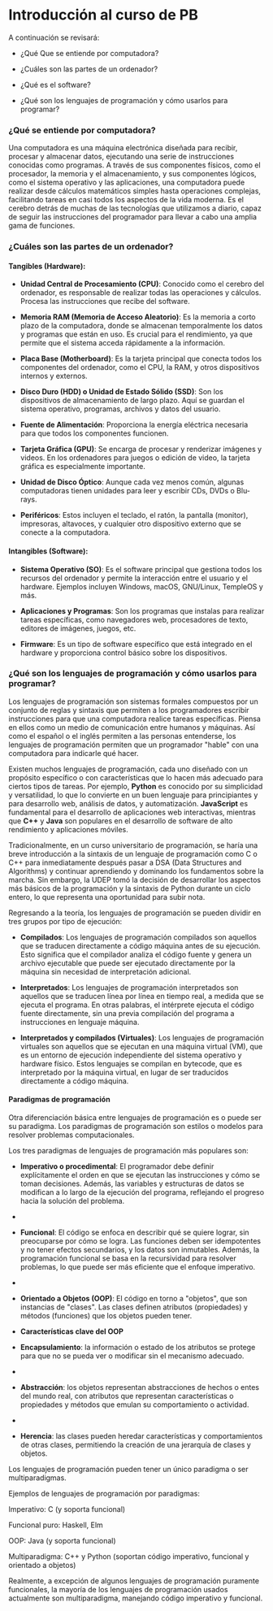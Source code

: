 # Introducción al curso de PB

A continuación se revisará:

- ¿Qué Que se entiende por computadora?

-   ¿Cuáles son las partes de un ordenador?

-   ¿Qué es el software?

-   ¿Qué son los lenguajes de programación y cómo usarlos para programar?

### ¿Qué se entiende por computadora?

Una computadora es una máquina electrónica diseñada para recibir, procesar y almacenar datos, ejecutando una serie de instrucciones conocidas como programas. A través de sus componentes físicos, como el procesador, la memoria y el almacenamiento, y sus componentes lógicos, como el sistema operativo y las aplicaciones, una computadora puede realizar desde cálculos matemáticos simples hasta operaciones complejas, facilitando tareas en casi todos los aspectos de la vida moderna. Es el cerebro detrás de muchas de las tecnologías que utilizamos a diario, capaz de seguir las instrucciones del programador para llevar a cabo una amplia gama de funciones.

### ¿Cuáles son las partes de un ordenador?

#### Tangibles **(Hardware)**:

-   **Unidad Central de Procesamiento (CPU)**: Conocido como el cerebro del ordenador, es responsable de realizar todas las operaciones y cálculos. Procesa las instrucciones que recibe del software.
    
-   **Memoria RAM (Memoria de Acceso Aleatorio)**: Es la memoria a corto plazo de la computadora, donde se almacenan temporalmente los datos y programas que están en uso. Es crucial para el rendimiento, ya que permite que el sistema acceda rápidamente a la información.
    
-   **Placa Base (Motherboard)**: Es la tarjeta principal que conecta todos los componentes del ordenador, como el CPU, la RAM, y otros dispositivos internos y externos.
    
-   **Disco Duro (HDD) o Unidad de Estado Sólido (SSD)**: Son los dispositivos de almacenamiento de largo plazo. Aquí se guardan el sistema operativo, programas, archivos y datos del usuario.
    
-   **Fuente de Alimentación**: Proporciona la energía eléctrica necesaria para que todos los componentes funcionen.
    
-   **Tarjeta Gráfica (GPU)**: Se encarga de procesar y renderizar imágenes y videos. En los ordenadores para juegos o edición de video, la tarjeta gráfica es especialmente importante.
    
-   **Unidad de Disco Óptico**: Aunque cada vez menos común, algunas computadoras tienen unidades para leer y escribir CDs, DVDs o Blu-rays.

-   **Periféricos**: Estos incluyen el teclado, el ratón, la pantalla (monitor), impresoras, altavoces, y cualquier otro dispositivo externo que se conecte a la computadora.

#### Intangibles **(Software)**:

-   **Sistema Operativo (SO)**: Es el software principal que gestiona todos los recursos del ordenador y permite la interacción entre el usuario y el hardware. Ejemplos incluyen Windows, macOS, GNU/Linux, TempleOS y más.
    
-   **Aplicaciones y Programas**: Son los programas que instalas para realizar tareas específicas, como navegadores web, procesadores de texto, editores de imágenes, juegos, etc.
    
-   **Firmware**: Es un tipo de software específico que está integrado en el hardware y proporciona control básico sobre los dispositivos.

### ¿Qué son los lenguajes de programación y cómo usarlos para programar?

Los lenguajes de programación son sistemas formales compuestos por un conjunto de reglas y sintaxis que permiten a los programadores escribir instrucciones para que una computadora realice tareas específicas. Piensa en ellos como un medio de comunicación entre humanos y máquinas. Así como el español o el inglés permiten a las personas entenderse, los lenguajes de programación permiten que un programador "hable" con una computadora para indicarle qué hacer.

Existen muchos lenguajes de programación, cada uno diseñado con un propósito específico o con características que lo hacen más adecuado para ciertos tipos de tareas. Por ejemplo, **Python** es conocido por su simplicidad y versatilidad, lo que lo convierte en un buen lenguaje para principiantes y para desarrollo web, análisis de datos, y automatización. **JavaScript** es fundamental para el desarrollo de aplicaciones web interactivas, mientras que **C++** y **Java** son populares en el desarrollo de software de alto rendimiento y aplicaciones móviles.

Tradicionalmente, en un curso universitario de programación, se haría una breve introducción a la sintaxis de un lenguaje de programación como C o C++ para inmediatamente después pasar a DSA (Data Structures and Algorithms) y continuar aprendiendo y dominando los fundamentos sobre la marcha. Sin embargo, la UDEP tomó la decisión de desarrollar los aspectos más básicos de la programación y la sintaxis de Python durante un ciclo entero, lo que representa una oportunidad para subir nota.

Regresando a la teoría, los lenguajes de programación se pueden dividir en tres grupos por tipo de ejecución:

- **Compilados**: Los lenguajes de programación compilados son aquellos que se traducen directamente a código máquina antes de su ejecución. Esto significa que el compilador analiza el código fuente y genera un archivo ejecutable que puede ser ejecutado directamente por la máquina sin necesidad de interpretación adicional.

- **Interpretados**: Los lenguajes de programación interpretados son aquellos que se traducen línea por línea en tiempo real, a medida que se ejecuta el programa. En otras palabras, el intérprete ejecuta el código fuente directamente, sin una previa compilación del programa a instrucciones en lenguaje máquina.

- **Interpretados y compilados (Virtuales)**: Los lenguajes de programación virtuales son aquellos que se ejecutan en una máquina virtual (VM), que es un entorno de ejecución independiente del sistema operativo y hardware físico. Estos lenguajes se compilan en bytecode, que es interpretado por la máquina virtual, en lugar de ser traducidos directamente a código máquina.

#### Paradigmas de programación

Otra diferenciación básica entre lenguajes de programación es o puede ser su paradigma. Los paradigmas de programación son estilos o modelos para resolver problemas computacionales.

Los tres paradigmas de lenguajes de programación más populares son:

-	**Imperativo o procedimental**: El programador debe definir explícitamente el orden en que se ejecutan las instrucciones y cómo se toman decisiones. Además, las variables y estructuras de datos se modifican a lo largo de la ejecución del programa, reflejando el progreso hacia la solución del problema.
-	
-	**Funcional**: El código se enfoca en describir qué se quiere lograr, sin preocuparse por cómo se logra. Las funciones deben ser idempotentes y no tener efectos secundarios, y los datos son inmutables. Además, la programación funcional se basa en la recursividad para resolver problemas, lo que puede ser más eficiente que el enfoque imperativo.
-	
-	**Orientado a Objetos (OOP)**: El código en torno a "objetos", que son instancias de "clases". Las clases definen atributos (propiedades) y métodos (funciones) que los objetos pueden tener. 
-	**Características clave del OOP**

-   **Encapsulamiento**: la información o estado de los atributos se protege para que no se pueda ver o modificar sin el mecanismo adecuado.
- 
-   **Abstracción**: los objetos representan abstracciones de hechos o entes del mundo real, con atributos que representan características o propiedades y métodos que emulan su comportamiento o actividad.
- 
-   **Herencia**: las clases pueden heredar características y comportamientos de otras clases, permitiendo la creación de una jerarquía de clases y objetos.

Los lenguajes de programación pueden tener un único paradigma o ser multiparadigmas.

Ejemplos de lenguajes de programación por paradigmas:

Imperativo: C (y soporta funcional)

Funcional puro: Haskell, Elm

OOP: Java (y soporta funcional)

Multiparadigma: C++ y Python (soportan código imperativo, funcional y orientado a objetos)

Realmente, a excepción de algunos lenguajes de programación puramente funcionales, la mayoría de los lenguajes de programación usados actualmente son multiparadigma, manejando código imperativo y funcional.